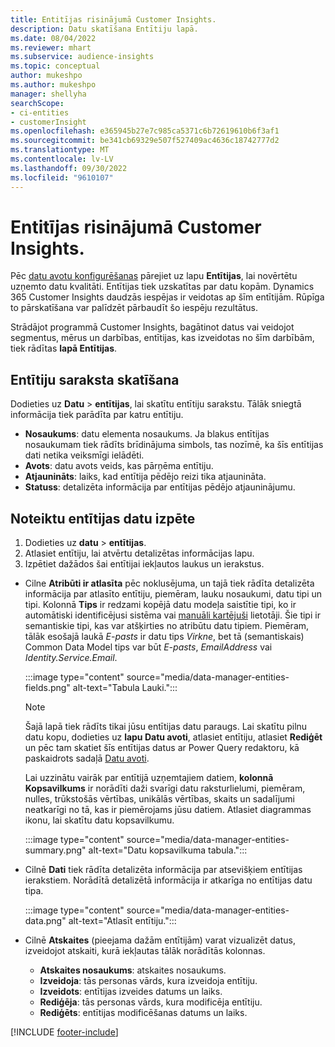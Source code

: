 ```yaml
---
title: Entitījas risinājumā Customer Insights.
description: Datu skatīšana Entītiju lapā.
ms.date: 08/04/2022
ms.reviewer: mhart
ms.subservice: audience-insights
ms.topic: conceptual
author: mukeshpo
ms.author: mukeshpo
manager: shellyha
searchScope:
- ci-entities
- customerInsight
ms.openlocfilehash: e365945b27e7c985ca5371c6b72619610b6f3af1
ms.sourcegitcommit: be341cb69329e507f527409ac4636c18742777d2
ms.translationtype: MT
ms.contentlocale: lv-LV
ms.lasthandoff: 09/30/2022
ms.locfileid: "9610107"
---
```

# <a name="entities-in-customer-insights"></a>Entitījas risinājumā Customer Insights.

Pēc [datu avotu konfigurēšanas](data-sources.md) pārejiet uz lapu **Entītijas**, lai novērtētu uzņemto datu kvalitāti. Entītijas tiek uzskatītas par datu kopām. Dynamics 365 Customer Insights daudzās iespējas ir veidotas ap šīm entītijām. Rūpīga to pārskatīšana var palīdzēt pārbaudīt šo iespēju rezultātus.

Strādājot programmā Customer Insights, bagātinot datus vai veidojot segmentus, mērus un darbības, entītijas, kas izveidotas no šīm darbībām, tiek rādītas **lapā Entītijas**.

## <a name="view-a-list-of-entities"></a>Entītiju saraksta skatīšana

Dodieties uz **Datu** > **entītijas**, lai skatītu entītiju sarakstu. Tālāk sniegtā informācija tiek parādīta par katru entītiju.

- **Nosaukums**: datu elementa nosaukums. Ja blakus entītijas nosaukumam tiek rādīts brīdinājuma simbols, tas nozīmē, ka šīs entītijas dati netika veiksmīgi ielādēti.
- **Avots**: datu avots veids, kas pārņēma entītiju.
- **Atjaunināts**: laiks, kad entītija pēdējo reizi tika atjaunināta.
- **Statuss**: detalizēta informācija par entītijas pēdējo atjauninājumu.

## <a name="explore-a-specific-entitys-data"></a>Noteiktu entītijas datu izpēte

1. Dodieties uz **datu** > **entītijas**.
1. Atlasiet entītiju, lai atvērtu detalizētas informācijas lapu.  
1. Izpētiet dažādos šai entītijai iekļautos laukus un ierakstus.

- Cilne **Atribūti ir atlasīta** pēc noklusējuma, un tajā tiek rādīta detalizēta informācija par atlasīto entītiju, piemēram, lauku nosaukumi, datu tipi un tipi. Kolonnā **Tips** ir redzami kopējā datu modeļa saistītie tipi, ko ir automātiski identificējusi sistēma vai [manuāli kartējuši](map-entities.md) lietotāji. Šie tipi ir semantiskie tipi, kas var atšķirties no atribūtu datu tipiem. Piemēram, tālāk esošajā laukā *E-pasts* ir datu tips *Virkne*, bet tā (semantiskais) Common Data Model tips var būt *E-pasts*, *EmailAddress* vai *Identity.Service.Email*.

   :::image type="content" source="media/data-manager-entities-fields.png" alt-text="Tabula Lauki.":::

   > [!NOTE]
   > Šajā lapā tiek rādīts tikai jūsu entītijas datu paraugs. Lai skatītu pilnu datu kopu, dodieties uz **lapu Datu avoti**, atlasiet entītiju, atlasiet **Rediģēt** un pēc tam skatiet šīs entītijas datus ar Power Query redaktoru, kā paskaidrots sadaļā [Datu avoti](data-sources.md).

   Lai uzzinātu vairāk par entītijā uzņemtajiem datiem, **kolonnā Kopsavilkums** ir norādīti daži svarīgi datu raksturlielumi, piemēram, nulles, trūkstošās vērtības, unikālās vērtības, skaits un sadalījumi neatkarīgi no tā, kas ir piemērojams jūsu datiem. Atlasiet diagrammas ikonu, lai skatītu datu kopsavilkumu.

   :::image type="content" source="media/data-manager-entities-summary.png" alt-text="Datu kopsavilkuma tabula.":::

- Cilnē **Dati** tiek rādīta detalizēta informācija par atsevišķiem entītijas ierakstiem. Norādītā detalizētā informācija ir atkarīga no entītijas datu tipa.

   :::image type="content" source="media/data-manager-entities-data.png" alt-text="Atlasīt entītiju.":::

- Cilnē **Atskaites** (pieejama dažām entītijām) varat vizualizēt datus, izveidojot atskaiti, kurā iekļautas tālāk norādītās kolonnas.

  - **Atskaites nosaukums**: atskaites nosaukums.
  - **Izveidoja**: tās personas vārds, kura izveidoja entītiju.
  - **Izveidots**: entītijas izveides datums un laiks.
  - **Rediģēja**: tās personas vārds, kura modificēja entītiju.
  - **Rediģēts**: entītijas modificēšanas datums un laiks.

[!INCLUDE [footer-include](includes/footer-banner.md)]
